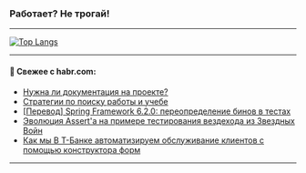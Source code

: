 ### Работает? Не трогай!

---
<!--
#### 🛠️ Technical stack:

![Java](https://img.shields.io/badge/Java-informational?logo=Oracle&style=flat&logoColor=white&color=FF4500)
![Kotlin](https://img.shields.io/badge/Kotlin-informational?logo=Kotlin&style=flat&logoColor=white&color=774D97)
![TS](https://img.shields.io/badge/TypeScript-informational?logo=typeScript&style=flat&logoColor=black&color=017acc)
![Python](https://img.shields.io/badge/Python-informational?logo=Python&style=flat&logoColor=black&color=ffdd54) <br>
![Spring](https://img.shields.io/badge/Spring-informational?logo=Spring&style=flat&logoColor=white&color=6DB33F) 
![SpringBoot](https://img.shields.io/badge/SpringBoot-informational?logo=SpringBoot&style=flat&logoColor=white&color=6DB33F)
![Nest](https://img.shields.io/badge/NestJS-informational?logo=NestJS&style=flat&logoColor=white&color=E0234E) 
![NodeJS](https://img.shields.io/badge/NodeJS-informational?logo=node.js&style=flat&logoColor=white&color=70A760)<br>
![PostgreSQL](https://img.shields.io/badge/PostgreSQL-informational?logo=PostgreSQL&style=flat&logoColor=white&color=DAA520)
![MongoDB](https://img.shields.io/badge/MongoDB-informational?logo=MongoDB&style=flat&logoColor=white&color=870000)
![Apache](https://img.shields.io/badge/Apache-informational?logo=apache&style=flat&logoColor=white&color=f74e28)

___ 
-->

<!--- #### 🛠️ : --->

[![Top Langs](https://github-readme-stats-82jvfl3w3-advtsettinggmailcoms-projects.vercel.app/api/top-langs/?username=zloylis&langs_count=10&hide_title=true&title_color=e6edf3&size_weight=0.5&count_weight=0.5&layout=compact&hide_progress=true&hide_border=true&theme=dracula)](https://github.com/zloylis)

<!---


####  :octocat:&nbsp;&nbsp; Статистика:

![GitHub stats](https://github-readme-stats-u2qms2cxw-advtsettinggmailcoms-projects.vercel.app/api?username=zloylis&show_icons=true&hide_border=true&theme=dracula&title_color=e6edf3&include_all_commits=true&count_private=true&hide_rank=false&hide_title=true&rank_icon=github)
-->
---

#### 💬 Свежее с habr.com:

<!-- BLOG-POST-LIST:START -->
- [Нужна ли документация на проекте?](https://habr.com/ru/companies/alfa/articles/858942/?utm_source=habrahabr&utm_medium=rss&utm_campaign=858942)
- [Стратегии по поиску работы и учебе](https://habr.com/ru/articles/859432/?utm_source=habrahabr&utm_medium=rss&utm_campaign=859432)
- [[Перевод] Spring Framework 6.2.0: переопределение бинов в тестах](https://habr.com/ru/companies/spring_aio/articles/859430/?utm_source=habrahabr&utm_medium=rss&utm_campaign=859430)
- [Эволюция Assert&#39;a на примере тестирования вездехода из Звездных Войн](https://habr.com/ru/companies/rshb/articles/859364/?utm_source=habrahabr&utm_medium=rss&utm_campaign=859364)
- [Как мы В Т-Банке автоматизируем обслуживание клиентов с помощью конструктора форм](https://habr.com/ru/companies/tbank/articles/858910/?utm_source=habrahabr&utm_medium=rss&utm_campaign=858910)
<!-- BLOG-POST-LIST:END -->

---
